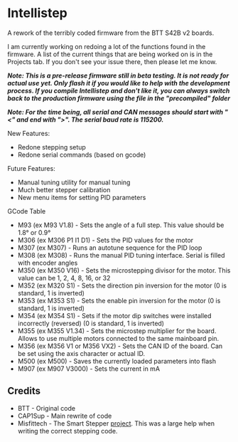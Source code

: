 # Intellistep

A rework of the terribly coded firmware from the BTT S42B v2 boards.

I am currently working on redoing a lot of the functions found in the firmware. A list of the current things that are being worked on is in the Projects tab. If you don't see your issue there, then please let me know.

***Note: This is a pre-release firmware still in beta testing. It is not ready for actual use yet. Only flash it if you would like to help with the development process. If you compile Intellistep and don't like it, you can always switch back to the production firmware using the file in the "precompiled" folder***

***Note: For the time being, all serial and CAN messages should start with "<" and end with ">". The serial baud rate is 115200.***

New Features:

- Redone stepping setup
- Redone serial commands (based on gcode)

Future Features:

- Manual tuning utility for manual tuning
- Much better stepper calibration
- New menu items for setting PID parameters

GCode Table

- M93 (ex M93 V1.8) - Sets the angle of a full step. This value should be 1.8° or 0.9°
- M306 (ex M306 P1 I1 D1) - Sets the PID values for the motor
- M307 (ex M307) - Runs an autotune sequence for the PID loop
- M308 (ex M308) - Runs the manual PID tuning interface. Serial is filled with encoder angles
- M350 (ex M350 V16) - Sets the microstepping divisor for the motor. This value can be 1, 2, 4, 8, 16, or 32
- M352 (ex M320 S1) - Sets the direction pin inversion for the motor (0 is standard, 1 is inverted)
- M353 (ex M353 S1) - Sets the enable pin inversion for the motor (0 is standard, 1 is inverted)
- M354 (ex M354 S1) - Sets if the motor dip switches were installed incorrectly (reversed) (0 is standard, 1 is inverted)
- M355 (ex M355 V1.34) - Sets the microstep multiplier for the board. Allows to use multiple motors connected to the same mainboard pin.
- M356 (ex M356 V1 or M356 VX2) - Sets the CAN ID of the board. Can be set using the axis character or actual ID.
- M500 (ex M500) - Saves the currently loaded parameters into flash
- M907 (ex M907 V3000) - Sets the current in mA

## Credits

- BTT - Original code
- CAP1Sup - Main rewrite of code
- Misfittech - The Smart Stepper [project](https://github.com/Misfittech/nano_stepper). This was a large help when writing the correct stepping code.
